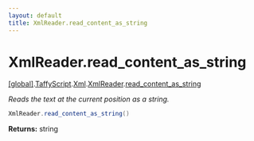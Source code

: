 ```yaml
---
layout: default
title: XmlReader.read_content_as_string
---
```


# XmlReader.read_content_as_string

[\[global\]]({{site.baseurl}}/docs/).[TaffyScript]({{site.baseurl}}/docs/TaffyScript/).[Xml]({{site.baseurl}}/docs/TaffyScript/Xml/).[XmlReader]({{site.baseurl}}/docs/TaffyScript/Xml/XmlReader/).[read_content_as_string]({{site.baseurl}}/docs/TaffyScript/Xml/XmlReader/read_content_as_string/)

_Reads the text at the current position as a string._

```cs
XmlReader.read_content_as_string()
```

**Returns:** string

